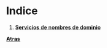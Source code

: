 # Indice
1. [**Servicios de nombres de dominio**](02_Servicios-de-nombres-de-dominio/Index.md)


**[Atras](../README.md)**